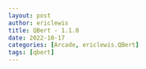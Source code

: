 ```yaml
---
layout: post
author: ericlewis
title: QBert - 1.1.0
date: 2022-10-17
categories: [Arcade, ericlewis.QBert]
tags: [qbert]
---
```


